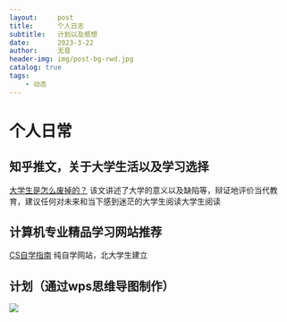 ```yaml
---
layout:     post
title:      个人日志
subtitle:   计划以及感想
date:       2023-3-22
author:     无音
header-img: img/post-bg-rwd.jpg
catalog: true
tags:
    - 动态
---
```

# 个人日常

## 知乎推文，关于大学生活以及学习选择
[大学生是怎么废掉的？](https://www.zhihu.com/question/321459788/answer/2949196742?utm_source=zhihu)
该文讲述了大学的意义以及缺陷等，辩证地评价当代教育，建议任何对未来和当下感到迷茫的大学生阅读大学生阅读
## 计算机专业精品学习网站推荐
[CS自学指南](https://csdiy.wiki/)
纯自学网站，北大学生建立
## 计划（通过wps思维导图制作）
![]({{site.baseurl}}/img/时间规划指南.jpg)

